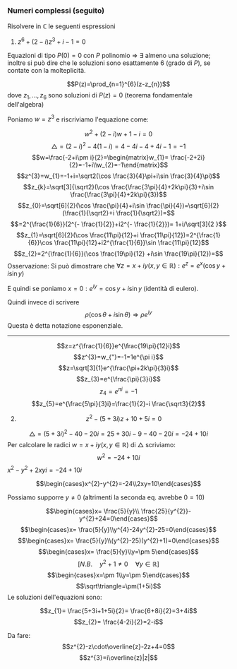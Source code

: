 ### Numeri complessi (seguito)

Risolvere in $\mathbb{C}$ le seguenti espressioni

1) $z^{6}+(2-i)z^{3}+i-1=0$

Equazioni di tipo $P(0)=0$ con $P$ polinomio => $\exists$ almeno una soluzione; inoltre si può dire che le soluzioni sono esattamente $6$ (grado di $P$), se contate con la molteplicità.

$$P(z)=\prod_{n=1}^{6}(z-z_{n})$$ dove $z_{1},...,z_{6}$ sono soluzioni di $P(z)=0$
(teorema fondamentale dell'algebra)

Poniamo $w=z^{3}$ e riscriviamo l'equazione come:

$$w^{2}+(2-i)w+1-i=0$$
$$\triangle=(2-i)^{2}-4(1-i)=4-4i-4+4i-1=-1$$
$$w=\frac{-2+i\pm i}{2}=\begin{matrix}w_{1}= \frac{-2+2i}{2}=-1+i\\w_{2}=-1\end{matrix}$$
$$z^{3}=w_{1}=-1+i=\sqrt2(\cos \frac{3}{4}\pi+i\sin \frac{3}{4}\pi)$$
$$z_{k}=\sqrt[3]{\sqrt2}(\cos \frac{\frac{3\pi}{4}+2k\pi}{3}+i\sin \frac{\frac{3\pi}{4}+2k\pi}{3})$$
$$z_{0}=\sqrt[6]{2}(\cos \frac{\pi}{4}+i\sin \frac{\pi}{4})=\sqrt[6]{2}(\frac{1}{\sqrt2}+i \frac{1}{\sqrt2})=$$
$$=2^{\frac{1}{6}}(2^{- \frac{1}{2}}+i2^{- \frac{1}{2}})= 1+i/\sqrt[3]{2 }$$
$$z_{1}=\sqrt[6]{2}(\cos \frac{11\pi}{12}+i \frac{11\pi}{12})=2^{\frac{1}{6}}\cos \frac{11\pi}{12}+i2^{\frac{1}{6}}\sin \frac{11\pi}{12}$$
$$z_{2}=2^{\frac{1}{6}}(\cos \frac{19\pi}{12} +i\sin \frac{19\pi}{12})=$$
Osservazione: Si può dimostrare che $\forall z=x+iy (x,y\in\mathbb{R}): e^{z}=e^{x}(\cos y+i\sin y)$

E quindi se poniamo $x=0: e^{iy}=\cos y+i\sin y$
(identità di eulero).

Quindi invece di scrivere
$$\rho(\cos\theta+i\sin\theta)\Rightarrow \rho e^{iy}$$
Questa è detta notazione esponenziale.

---

$$z=z^{\frac{1}{6}}e^{\frac{19\pi}{12}i}$$
$$z^{3}=w_{"}=-1=1e^{\pi i}$$
$$z=\sqrt[3]{1}e^{\frac{\pi+2k\pi}{3}i}$$
$$z_{3}=e^{\frac{\pi}{3}i}$$
$$z_{4}=e^{\pi i}=-1$$
$$z_{5}=e^{\frac{5\pi}{3}i}=\frac{1}{2}-i \frac{\sqrt3}{2}$$


2) $$z^{2}-(5+3i)z+10+5i=0$$

$$\triangle=(5+3i)^{2}-40-20i=25+30i-9-40-20i=-24+10i$$
Per calcolare le radici $w=x+iy (x,y\in\mathbb{R})$
di $\triangle$ scriviamo: $$w^{2}=-24+10i$$
$x^{2}-y^{2}+2xyi=-24+10i$

$$\begin{cases}x^{2}-y^{2}=-24\\2xy=10\end{cases}$$

Possiamo supporre $y\neq0$ (altrimenti la seconda eq. avrebbe $0=10$)

$$\begin{cases}x= \frac{5}{y}\\ \frac{25}{y^{2}}-y^{2}+24=0\end{cases}$$
$$\begin{cases}x= \frac{5}{y}\\y^{4}-24y^{2}-25=0\end{cases}$$
$$\begin{cases}x= \frac{5}{y}\\(y^{2}-25)(y^{2}+1)=0\end{cases}$$
$$\begin{cases}x= \frac{5}{y}\\y=\pm 5\end{cases}$$
$$[N.B.\quad y^{2}+1\neq0\quad\forall y\in\mathbb{R}]$$
$$\begin{cases}x=\pm 1\\y=\pm 5\end{cases}$$
$$\sqrt\triangle=\pm(1+5i)$$
Le soluzioni dell'equazioni sono:

$$z_{1}= \frac{5+3i+1+5i}{2}= \frac{6+8i}{2}=3+4i$$
$$z_{2}= \frac{4-2i}{2}=2-i$$


Da fare:
$$z^{2}-z\cdot\overline{z}-2z+4=0$$
$$z^{3}=i\overline{z}|z|$$